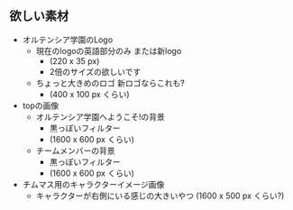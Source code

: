 ## 欲しい素材

* オルテンシア学園のLogo
	* 現在のlogoの英語部分のみ または新logo
		* (220 x 35 px)
		* 2倍のサイズの欲しいです
	* ちょっと大きめのロゴ 新ロゴならこれも?
		* (400 x 100 px くらい)
* topの画像
	* オルテンシア学園へようこそ!の背景
		* 黒っぽいフィルター
		* (1600 x 600 px くらい)
	* チームメンバーの背景
		* 黒っぽいフィルター
		* (1600 x 600 px くらい)
* チムマス用のキャラクターイメージ画像
	* キャラクターが右側にいる感じの大きいやつ (1600 x 500 px くらい?)
